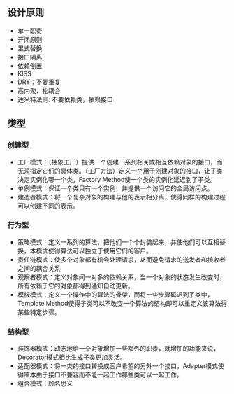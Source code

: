 ## 设计原则
- 单一职责
- 开闭原则
- 里式替换
- 接口隔离
- 依赖倒置
- KISS
- DRY：不要重复
- 高内聚、松耦合
- 迪米特法则: 不要依赖类，依赖接口

## 类型
### 创建型
- 工厂模式：（抽象工厂）提供一个创建一系列相关或相互依赖对象的接口，而无须指定它们的具体类。（工厂方法）定义一个用于创建对象的接口，让子类决定实例化哪一个类，Factory Method使一个类的实例化延迟到了子类。
- 单例模式：保证一个类只有一个实例，并提供一个访问它的全局访问点。
- 建造者模式：将一个复杂对象的构建与他的表示相分离，使得同样的构建过程可以创建不同的表示。


### 行为型
- 策略模式：定义一系列的算法，把他们一个个封装起来，并使他们可以互相替换，本模式使得算法可以独立于使用它们的客户。
- 责任链模式：使多个对象都有机会处理请求，从而避免请求的送发者和接收者之间的耦合关系
- 观察者模式：定义对象间一对多的依赖关系，当一个对象的状态发生改变时，所有依赖于它的对象都得到通知自动更新。
- 模板模式：定义一个操作中的算法的骨架，而将一些步骤延迟到子类中，Template Method使得子类可以不改变一个算法的结构即可以重定义该算法得某些特定步骤。


### 结构型
- 装饰器模式：动态地给一个对象增加一些额外的职责，就增加的功能来说，Decorator模式相比生成子类更加灵活。
- 适配器模式：将一类的接口转换成客户希望的另外一个接口，Adapter模式使得原本由于接口不兼容而不能一起工作那些类可以一起工作。
- 组合模式：顾名思义